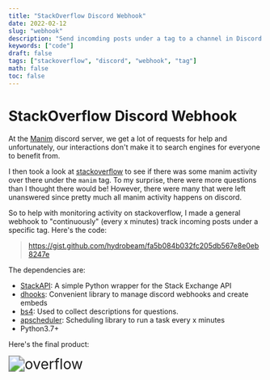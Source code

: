 ```yaml
---
title: "StackOverflow Discord Webhook"
date: 2022-02-12
slug: "webhook"
description: "Send incomding posts under a tag to a channel in Discord."
keywords: ["code"]
draft: false
tags: ["stackoverflow", "discord", "webhook", "tag"]
math: false
toc: false
---
```



# StackOverflow Discord Webhook

At the [Manim](https://www.manim.community/) discord server, we get a lot of requests for help and unfortunately, our interactions don't make it to search engines for everyone to benefit from.

I then took a look at [stackoverflow](https://stackoverflow.com/) to see if there was some manim activity over there under the `manim` tag. To my surprise, there were more questions than I thought there would be! However, there were many that were left unanswered since pretty much all manim activity happens on discord.

So to help with monitoring activity on stackoverflow, I made a general webhook to "continuously" (every x  minutes) track incoming posts under a specific tag. Here's the code:

> https://gist.github.com/hydrobeam/fa5b084b032fc205db567e8e0eb8247e

The dependencies are:
- [StackAPI](https://github.com/AWegnerGitHub/stackapi): A simple Python wrapper for the Stack Exchange API
- [dhooks](https://github.com/kyb3r/dhooks): Convenient library to manage discord webhooks and create embeds
- [bs4](https://www.crummy.com/software/BeautifulSoup/bs4/doc/): Used to collect descriptions for questions.
- [apscheduler](https://github.com/agronholm/apscheduler/tree/master): Scheduling library to run a task every x minutes
- Python3.7+


Here's the final product:

<img src="/img/overflow.jpg" alt="overflow" style="zoom:200%;"/>
